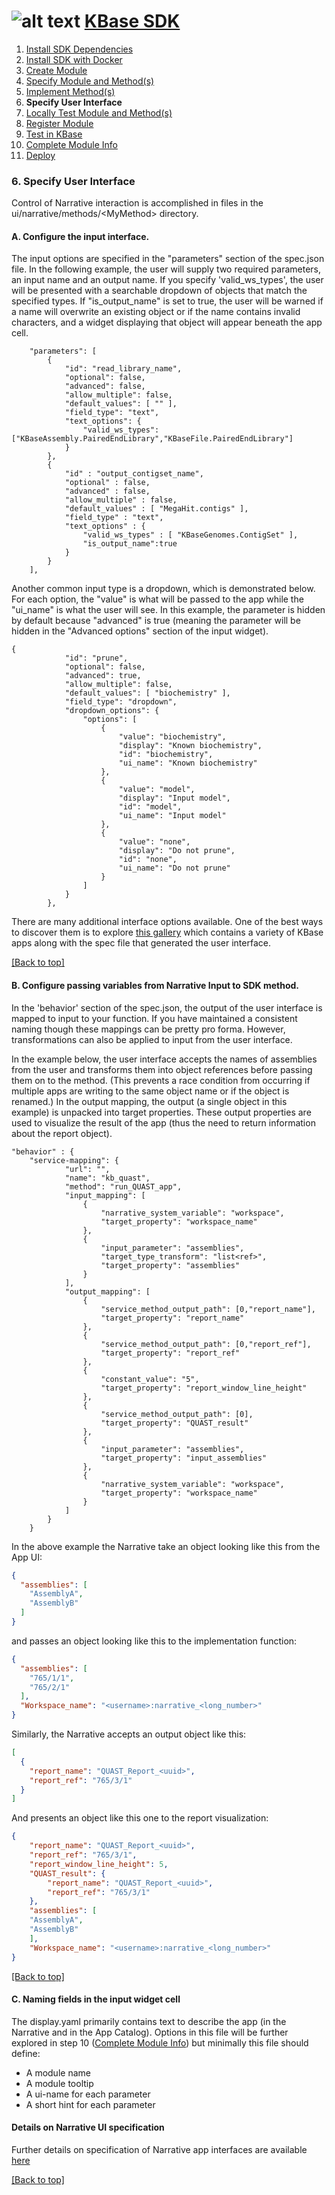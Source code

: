 # <A NAME="top"></A>![alt text](https://avatars2.githubusercontent.com/u/1263946?v=3&s=84 "KBase") [KBase SDK](../README.md)

1. [Install SDK Dependencies](kb_sdk_dependencies.md)
2. [Install SDK with Docker](kb_sdk_dockerized_install.md)
3. [Create Module](kb_sdk_create_module.md)
4. [Specify Module and Method(s)](kb_sdk_edit_module.md)
5. [Implement Method(s)](kb_sdk_impl_methods.md)
6. **Specify User Interface**
7. [Locally Test Module and Method(s)](kb_sdk_local_test_module.md)
8. [Register Module](kb_sdk_register_module.md)
9. [Test in KBase](kb_sdk_test_in_kbase.md)
10. [Complete Module Info](kb_sdk_complete_module_info.md)
11. [Deploy](kb_sdk_deploy.md)

### <A NAME="ui-widget"></A>6. Specify User Interface

Control of Narrative interaction is accomplished in files in the ui/narrative/methods/&lt;MyMethod&gt; directory.

#### A. Configure the input interface.

The input options are specified in the "parameters" section of the spec.json file. In the following example, the user
will supply two required parameters, an input name and an output name. If you specify 'valid_ws_types', the user will
be presented with a searchable dropdown of objects that match the specified types. If "is_output_name" is set to true,
the user will be warned if a name will overwrite an existing object or if the name contains invalid characters, and a 
widget displaying that object will appear beneath the app cell. 

```
	"parameters": [ 
		{
			"id": "read_library_name",
			"optional": false,
			"advanced": false,
			"allow_multiple": false,
			"default_values": [ "" ],
			"field_type": "text",
			"text_options": {
				"valid_ws_types": ["KBaseAssembly.PairedEndLibrary","KBaseFile.PairedEndLibrary"]
			}
		},
		{
		    "id" : "output_contigset_name",
		    "optional" : false,
		    "advanced" : false,
		    "allow_multiple" : false,
		    "default_values" : [ "MegaHit.contigs" ],
		    "field_type" : "text",
		    "text_options" : {
		     	"valid_ws_types" : [ "KBaseGenomes.ContigSet" ],
		    	"is_output_name":true
		    }
		}
	],
```
Another common input type is a dropdown, which is demonstrated below. For each option, the "value" is what will be passed to
the app while the "ui_name" is what the user will see. In this example, the parameter is hidden by default 
because "advanced" is true (meaning the parameter will be hidden in the "Advanced options" section of the input widget).
```
{
            "id": "prune",
            "optional": false,
            "advanced": true,
            "allow_multiple": false,
            "default_values": [ "biochemistry" ],
            "field_type": "dropdown",
            "dropdown_options": {
                "options": [
                    {
                        "value": "biochemistry",
                        "display": "Known biochemistry",
                        "id": "biochemistry",
                        "ui_name": "Known biochemistry"
                    },
                    {
                        "value": "model",
                        "display": "Input model",
                        "id": "model",
                        "ui_name": "Input model"
                    },
                    {
                        "value": "none",
                        "display": "Do not prune",
                        "id": "none",
                        "ui_name": "Do not prune"
                    }
                ]
            }
        },
```

There are many additional interface options available. One of the best ways to discover them is to explore 
[this gallery](https://narrative.kbase.us/narrative/ws.23109.obj.1) which contains a variety of KBase apps along with 
the spec file that generated the user interface.

[\[Back to top\]](#top)

#### B. Configure passing variables from Narrative Input to SDK method.

In the 'behavior' section of the spec.json, the output of the user interface is mapped to input to your function.
If you have maintained a consistent naming though these mappings can be pretty pro forma. However, transformations can 
also be applied to input from the user interface. 

In the example below, the user interface accepts the names of assemblies from the user and transforms them into object
references before passing them on to the method. (This prevents a race condition from occurring if multiple apps are 
writing to the same object name or if the object is renamed.) In the output mapping, the output (a single object in
this example) is unpacked into target properties. These output properties are used to visualize the result of the app 
(thus the need to return information about the report object).
```
"behavior" : {
    "service-mapping": {
            "url": "",
            "name": "kb_quast",
            "method": "run_QUAST_app",
            "input_mapping": [
                {
                    "narrative_system_variable": "workspace",
                    "target_property": "workspace_name"
                },
                {
                    "input_parameter": "assemblies",
                    "target_type_transform": "list<ref>",
                    "target_property": "assemblies"
                }
            ],
            "output_mapping": [
                {
                    "service_method_output_path": [0,"report_name"],
                    "target_property": "report_name"
                },
                {
                    "service_method_output_path": [0,"report_ref"],
                    "target_property": "report_ref"
                },
                {
                    "constant_value": "5",
                    "target_property": "report_window_line_height"
                },
                {
                    "service_method_output_path": [0],
                    "target_property": "QUAST_result"
                },
                {
                    "input_parameter": "assemblies",
                    "target_property": "input_assemblies"
                },
                {
                    "narrative_system_variable": "workspace",
                    "target_property": "workspace_name"
                }
            ]
        }
    }
```
In the above example the Narrative take an object looking like this from the App UI:
```json
{
  "assemblies": [
    "AssemblyA",
    "AssemblyB"
  ]
}
```
and passes an object looking like this to the implementation function:
```json
{
  "assemblies": [
    "765/1/1",
    "765/2/1"
  ],
  "Workspace_name": "<username>:narrative_<long_number>"
}
```
Similarly, the Narrative accepts an output object like this:
```json
[
  {
    "report_name": "QUAST_Report_<uuid>",
    "report_ref": "765/3/1"
  }
]
```
And presents an object like this one to the report visualization:
```json
{
    "report_name": "QUAST_Report_<uuid>",
    "report_ref": "765/3/1",
    "report_window_line_height": 5,
    "QUAST_result": {
        "report_name": "QUAST_Report_<uuid>",
        "report_ref": "765/3/1"
    },
    "assemblies": [
    "AssemblyA",
    "AssemblyB"
    ],
    "Workspace_name": "<username>:narrative_<long_number>"   
}
```

[\[Back to top\]](#top)

#### C. Naming fields in the input widget cell

The display.yaml primarily contains text to describe the app (in the Narrative and in the App Catalog).
Options in this file will be further explored in step 10 ([Complete Module Info](kb_sdk_complete_module_info.md)) but
minimally this file should define:
* A module name
* A module tooltip
* A ui-name for each parameter
* A short hint for each parameter

#### Details on Narrative UI specification

Further details on specification of Narrative app interfaces are available [here](https://docs.google.com/document/d/1CZ1GOKsRr1NsScG9E2EesJyk_ViOrM9OazrVFKCkyHs/edit)

[\[Back to top\]](#top)
